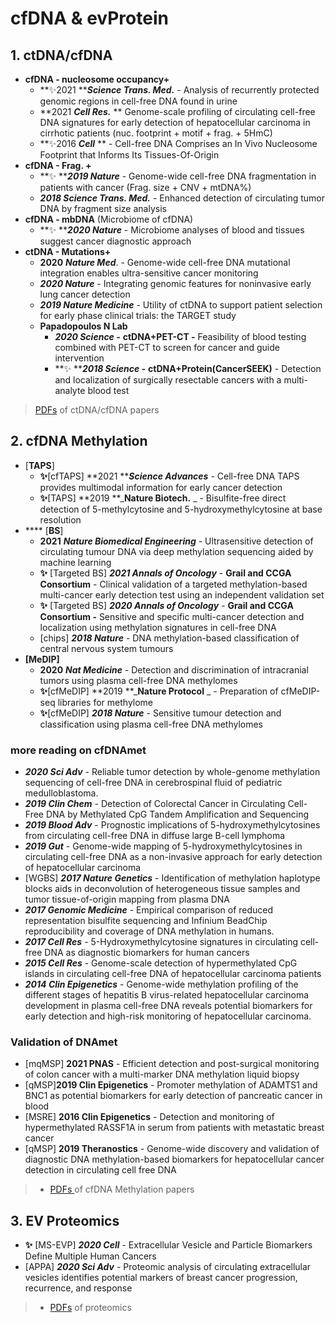# cfDNA & evProtein

## 1. ctDNA/cfDNA

* **cfDNA - nucleosome occupancy+**&#x20;
  * **✨2021 **_**Science Trans. Med.**_ - Analysis of recurrently protected genomic regions in cell-free DNA found in urine
  * **2021 **_**Cell Res.**_** ** Genome-scale profiling of circulating cell-free DNA signatures for early detection of hepatocellular carcinoma in cirrhotic patients (nuc. footprint + motif + frag. + 5HmC)
  * **✨2016 **_**Cell**_** ** - Cell-free DNA Comprises an In Vivo Nucleosome Footprint that Informs Its Tissues-Of-Origin
* **cfDNA - Frag. +**&#x20;
  * **✨ **_**2019 Nature**_ - Genome-wide cell-free DNA fragmentation in patients with cancer (Frag. size + CNV + mtDNA%)
  * _**2018 Science Trans. Med.**_ - Enhanced detection of circulating tumor DNA by fragment size analysis
* **cfDNA - mbDNA** (Microbiome of cfDNA)
  * **✨ **_**2020 Nature**_ - Microbiome analyses of blood and tissues suggest cancer diagnostic approach&#x20;
* **ctDNA - Mutations+**&#x20;
  * **2020** _**Nature Med**_. - Genome-wide cell-free DNA mutational integration enables ultra-sensitive cancer monitoring
  * _**2020 Nature**_ - Integrating genomic features for noninvasive early lung cancer detection
  * _**2019 Nature Medicine**_ - Utility of ctDNA to support patient selection for early phase clinical trials: the TARGET study
  * **Papadopoulos N Lab**
    * _**2020 Science -**_ **ctDNA+PET-CT -** Feasibility of blood testing combined with PET-CT to screen for cancer and guide intervention
    * **✨ **_**2018 Science -**_ **ctDNA+Protein(CancerSEEK)** - Detection and localization of surgically resectable cancers with a multi-analyte blood test

> [PDFs](https://cloud.tsinghua.edu.cn/d/f72ee6992a1e4ec78044/?p=%2FcfDNA\&mode=list) of ctDNA/cfDNA papers

## **2. cfDNA Methylation**

* \[**TAPS**]
  * **✨**\[cfTAPS] **2021 **_**Science Advances**_ - Cell-free DNA TAPS provides multimodal information for early cancer detection
  * **✨**\[TAPS] **2019 **_**Nature Biotech.** _ - Bisulfite-free direct detection of 5-methylcytosine and 5-hydroxymethylcytosine at base resolution
* &#x20; ****  \[**BS**]&#x20;
  * **2021** _**Nature Biomedical Engineering**_ - Ultrasensitive detection of circulating tumour DNA via deep methylation sequencing aided by machine learning
  * **✨** \[Targeted BS] _**2021 Annals of Oncology**_ - **Grail and CCGA Consortium** - Clinical validation of a targeted methylation-based multi-cancer early detection test using an independent validation set
  * **✨** \[Targeted BS] _**2020 Annals of Oncology**_ - **Grail and CCGA Consortium -** Sensitive and specific multi-cancer detection and localization using methylation signatures in cell-free DNA
  * \[chips] _**2018 Nature**_ - DNA methylation-based classification of central nervous system tumours
* **\[MeDIP]**
  * **2020** _**Nat Medicine**_ - Detection and discrimination of intracranial tumors using plasma cell-free DNA methylomes
  * **✨**\[cfMeDIP] **2019 **_**Nature Protocol** _ - Preparation of cfMeDIP-seq libraries for methylome
  * **✨**\[cfMeDIP] _**2018 Nature**_ - Sensitive tumour detection and classification using plasma cell-free DNA methylomes

### more reading on cfDNAmet

* _**2020 Sci Adv**_ - Reliable tumor detection by whole-genome methylation sequencing of cell-free DNA in cerebrospinal fluid of pediatric medulloblastoma.&#x20;
* _**2019 Clin Chem**_ - Detection of Colorectal Cancer in Circulating Cell-Free DNA by Methylated CpG Tandem Amplification and Sequencing
* _**2019 Blood Adv**_ - Prognostic implications of 5-hydroxymethylcytosines from circulating cell-free DNA in diffuse large B-cell lymphoma
* _**2019 Gut**_ - Genome-wide mapping of 5-hydroxymethylcytosines in circulating cell-free DNA as a non-invasive approach for early detection of hepatocellular carcinoma
* \[WGBS] _**2017 Nature Genetics**_ -  Identification of methylation haplotype blocks aids in deconvolution of heterogeneous tissue samples and tumor tissue-of-origin mapping from plasma DNA
* _**2017 Genomic Medicine**_ - Empirical comparison of reduced representation bisulfite sequencing and Infinium BeadChip reproducibility and coverage of DNA methylation in humans.
* _**2017 Cell Res**_ - 5-Hydroxymethylcytosine signatures in circulating cell-free DNA as diagnostic biomarkers for human cancers
* _**2015 Cell Res**_ - Genome-scale detection of hypermethylated CpG islands in circulating cell-free DNA of hepatocellular carcinoma patients&#x20;
* _**2014 Clin Epigenetics**_ - Genome-wide methylation profiling of the different stages of hepatitis B virus-related hepatocellular carcinoma development in plasma cell-free DNA reveals potential biomarkers for early detection and high-risk monitoring of hepatocellular carcinoma.

### Validation of DNAmet

* \[mqMSP] **2021 PNAS** - Efficient detection and post-surgical monitoring of colon cancer with a multi-marker DNA methylation liquid biopsy
* \[qMSP]**2019  Clin Epigenetics** - Promoter methylation of ADAMTS1 and BNC1 as potential biomarkers for early detection of pancreatic cancer in blood
* \[MSRE] **2016 Clin Epigenetics**  - Detection and monitoring of hypermethylated RASSF1A in serum from patients with metastatic breast cancer
* \[qMSP] **2019 Theranostics** - Genome-wide discovery and validation of diagnostic DNA methylation-based biomarkers for hepatocellular cancer detection in circulating cell free DNA



> * [PDFs ](https://cloud.tsinghua.edu.cn/d/f72ee6992a1e4ec78044/?p=%2FcfDNA%2FcfDNA%20Methylation\&mode=list)of cfDNA Methylation papers

## 3. EV Proteomics

* **✨** \[MS-EVP] _**2020 Cell**_ - Extracellular Vesicle and Particle Biomarkers Define Multiple Human Cancers
* \[APPA] _**2020 Sci Adv** -_ Proteomic analysis of circulating extracellular vesicles identifies potential markers of breast cancer progression, recurrence, and response

> * [PDFs](https://cloud.tsinghua.edu.cn/d/f72ee6992a1e4ec78044/?p=%2FProteomics\&mode=list) of proteomics
